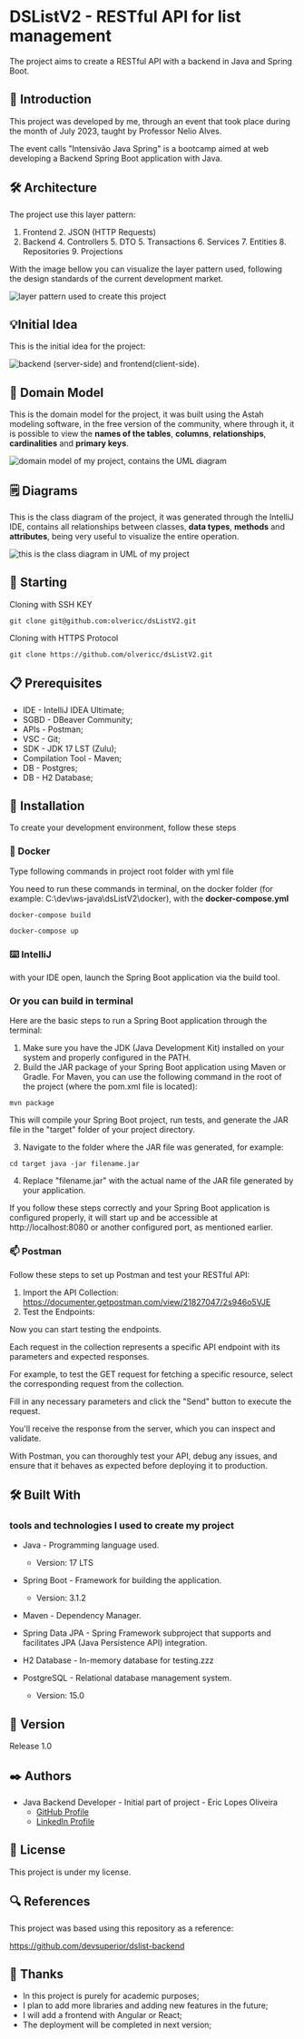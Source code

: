 # DSListV2 - RESTful API for list management

The project aims to create a RESTful API with a backend in Java and Spring Boot.

## 📖 Introduction

This project was developed by me, through an event that took place during the month of July 2023, taught by Professor Nelio Alves.

The event calls "Intensivão Java Spring" is a bootcamp aimed at web developing a Backend Spring Boot application with Java.

## 🛠️ Architecture

The project use this layer pattern:

1. Frontend
   2. JSON (HTTP Requests)
3. Backend
   4. Controllers 
      5. DTO
   5. Transactions
      6. Services
      7. Entities
      8. Repositories
      9. Projections

With the image bellow you can visualize the layer pattern used, 
following the design standards of the current development market.

![layer pattern used to create this project](/assets/layerPattern.png)

## 💡Initial Idea

This is the initial idea for the project:

![backend (server-side) and frontend(client-side).](/assets/initialIdea.png)

## 🧱 Domain Model

This is the domain model for the project,
it was built using the Astah modeling software,
in the free version of the community,
where through it, it is possible to view the **names of the
tables**, **columns**, **relationships**, **cardinalities** and **primary keys**.

![domain model of my project, contains the UML diagram](/assets/domainModelUML.png)

## 🗒️ Diagrams

This is the class diagram of the project, 
it was generated through the IntelliJ IDE,
contains all relationships between classes,
**data types**, **methods** and **attributes**, 
being very useful to visualize the entire operation. 

![this is the class diagram in UML of my project](assets/classDiagrams.png)

## 🚀 Starting

Cloning with SSH KEY

``git clone git@github.com:olvericc/dsListV2.git``

Cloning with HTTPS Protocol

``git clone https://github.com/olvericc/dsListV2.git``

## 📋 Prerequisites

* IDE - IntelliJ IDEA Ultimate;
* SGBD - DBeaver Community;
* APIs - Postman;
* VSC - Git;
* SDK - JDK 17 LST (Zulu);
* Compilation Tool - Maven;
* DB - Postgres;
* DB - H2 Database;

## 🔧 Installation

To create your development environment, follow these steps

### 🐋 Docker

Type following commands in project root folder with yml file

You need to run these commands in terminal, on the docker folder (for example: C:\dev\ws-java\dsListV2\docker), with the **docker-compose.yml**

``docker-compose build``

``docker-compose up``

### ⌨️ IntelliJ

with your IDE open, launch the Spring Boot application via the build tool.

### Or you can build in terminal

Here are the basic steps to run a Spring Boot application through the terminal:

1. Make sure you have the JDK (Java Development Kit) installed on your system and properly configured in the PATH.
2. Build the JAR package of your Spring Boot application using Maven or Gradle. 
For Maven, you can use the following command in the root of the project (where the pom.xml file is located):

``mvn package``

This will compile your Spring Boot project, run tests, 
and generate the JAR file in the "target" folder of your project directory.

3. Navigate to the folder where the JAR file was generated, for example:

``cd target java -jar filename.jar``

4. Replace "filename.jar" with the actual name of the JAR file generated by your application.

If you follow these steps correctly and your Spring Boot application is configured properly, 
it will start up and be accessible at http://localhost:8080 or another configured port, as mentioned earlier.

### 📫 Postman

Follow these steps to set up Postman and test your RESTful API:

1. Import the API Collection: https://documenter.getpostman.com/view/21827047/2s946o5VJE
2. Test the Endpoints: 

Now you can start testing the endpoints.

Each request in the collection represents a specific API endpoint with its parameters and expected responses.

For example, to test the GET request for fetching a specific resource, select the corresponding request from the collection. 

Fill in any necessary parameters and click the "Send" button to execute the request. 

You'll receive the response from the server, which you can inspect and validate.

With Postman, you can thoroughly test your API, debug any issues, and ensure that it behaves as expected before deploying it to production.

## 🛠️ Built With

### tools and technologies I used to create my project

* Java - Programming language used.
  * Version: 17 LTS

* Spring Boot - Framework for building the application.
  * Version: 3.1.2 

* Maven - Dependency Manager.

* Spring Data JPA - Spring Framework subproject that supports and facilitates JPA (Java Persistence API) integration.

* H2 Database - In-memory database for testing.zzz

* PostgreSQL - Relational database management system.
  * Version: 15.0

## 📌 Version

Release 1.0

## ✒️ Authors

* Java Backend Developer - Initial part of project - Eric Lopes Oliveira 
  * [GitHub Profile](https://github.com/olvericc)
  * [LinkedIn Profile](https://www.linkedin.com/in/eric-lopes-oliveira-93a6061aa/)

## 📄 License

This project is under my license.

## 🔍 References

This project was based using this repository as a reference:

https://github.com/devsuperior/dslist-backend 

## 🎁 Thanks

* In this project is purely for academic purposes;
* I plan to add more libraries and adding new features in the future;
* I will add a frontend with Angular or React;
* The deployment will be completed in next version;